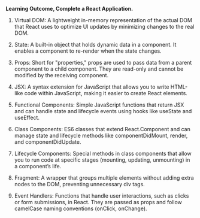 <b>Learning Outcome, Complete a React Application.</b>

1. Virtual DOM: A lightweight in-memory representation of the actual DOM that React uses to optimize UI updates by minimizing changes to the real DOM.

2. State: A built-in object that holds dynamic data in a component. It enables a component to re-render when the state changes.

3. Props: Short for "properties," props are used to pass data from a parent component to a child component. They are read-only and cannot be modified by the receiving component.

4. JSX: A syntax extension for JavaScript that allows you to write HTML-like code within JavaScript, making it easier to create React elements.

5. Functional Components: Simple JavaScript functions that return JSX and can handle state and lifecycle events using hooks like useState and useEffect.

6. Class Components: ES6 classes that extend React.Component and can manage state and lifecycle methods like componentDidMount, render, and componentDidUpdate.

7. Lifecycle Components: Special methods in class components that allow you to run code at specific stages (mounting, updating, unmounting) in a component’s life.

8. Fragment: A wrapper that groups multiple elements without adding extra nodes to the DOM, preventing unnecessary div tags.

9. Event Handlers: Functions that handle user interactions, such as clicks or form submissions, in React. They are passed as props and follow camelCase naming conventions (onClick, onChange).